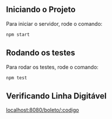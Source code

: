 ## Iniciando o Projeto

Para iniciar o servidor, rode o comando:

```bash
npm start
```

## Rodando os testes

Para rodar os testes, rode o comando:

```bash
npm test
```

## Verificando Linha Digitável

[localhost:8080/boleto/:codigo](http://localhost:8080/boleto/:codigo)
